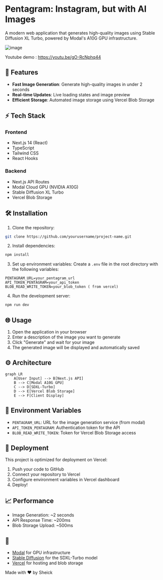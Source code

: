 # Pentagram: Instagram, but with AI Images



A modern web application that generates high-quality images using Stable Diffusion XL Turbo, powered by Modal's A10G GPU infrastructure.

![image](https://github.com/user-attachments/assets/a5d0e6fd-4175-45b1-878f-f81f07291b54)


Youtube demo : https://youtu.be/gO-RcNphq44

## 🚀 Features

- **Fast Image Generation**: Generate high-quality images in under 2 seconds
- **Real-time Updates**: Live loading states and image preview
- **Efficient Storage**: Automated image storage using Vercel Blob Storage

## ⚡ Tech Stack

### Frontend
- Next.js 14 (React)
- TypeScript
- Tailwind CSS
- React Hooks

### Backend
- Next.js API Routes
- Modal Cloud GPU (NVIDIA A10G)
- Stable Diffusion XL Turbo
- Vercel Blob Storage

## 🛠 Installation

1. Clone the repository:
```bash
git clone https://github.com/yourusername/project-name.git
```

2. Install dependencies:
```bash
npm install
```

3. Set up environment variables:
Create a `.env` file in the root directory with the following variables:
```env
PENTAGRAM_URL=your_pentagram_url
API_TOKEN_PENTAGRAM=your_api_token
BLOB_READ_WRITE_TOKEN=your_blob_token ( from vercel)
```

4. Run the development server:
```bash
npm run dev
```

## 🌐 Usage

1. Open the application in your browser
2. Enter a description of the image you want to generate
3. Click "Generate" and wait for your image
4. The generated image will be displayed and automatically saved

## ⚙️ Architecture

```mermaid
graph LR
    A[User Input] --> B[Next.js API]
    B --> C[Modal A10G GPU]
    C --> D[SDXL-Turbo]
    D --> E[Vercel Blob Storage]
    E --> F[Client Display]
```

## 🔑 Environment Variables

- `PENTAGRAM_URL`: URL for the image generation service (from modal)
- `API_TOKEN_PENTAGRAM`: Authentication token for the API
- `BLOB_READ_WRITE_TOKEN`: Token for Vercel Blob Storage access

## 🚀 Deployment

This project is optimized for deployment on Vercel:

1. Push your code to GitHub
2. Connect your repository to Vercel
3. Configure environment variables in Vercel dashboard
4. Deploy!

## 📈 Performance

- Image Generation: ~2 seconds
- API Response Time: ~200ms
- Blob Storage Upload: ~500ms



## 👏

- [Modal](https://modal.com/) for GPU infrastructure
- [Stable Diffusion](https://stability.ai/) for the SDXL-Turbo model
- [Vercel](https://vercel.com/) for hosting and blob storage



Made with ❤️ by  Sheick




